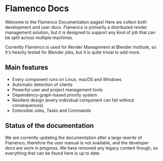# Flamenco Docs

Welcome to the Flamenco Documentation pages! Here we collect both development and user docs.
Flamenco is primarily a distributed render management solution, but it is designed to
support any kind of job that can be split across multiple machines.

Currently Flamenco is used for Render Management at Blender Institute, so it's heavily
tested for Blender jobs, but it is quite trivial to add more.

## Main features

* Every component runs on Linux, macOS and Windows
* Automatic detection of clients
* Powerful user and project management tools
* Dependency-graph-based priority system
* Resilient design (every individual component can fail without consequences)
* Extensible Jobs, Tasks and Commands

## Status of the documentation

We are currently updating the documentation after a large rewrite of Flamenco, therefore
the user manual is not available, and the developer docs are work in progress. We have
removed any legacy content though, so everything that can be found here is up to date.
